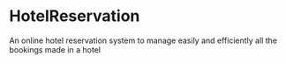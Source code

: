# HotelReservation
An online hotel reservation system to manage easily and efficiently all the bookings made in a hotel
